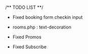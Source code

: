/** TODO LIST **/

- Fixed booking form checkin input

- rooms.php : text-decoration

- Fixed Promos

- Fixed Subscribe